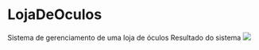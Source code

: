 # LojaDeOculos
Sistema de gerenciamento de uma loja de óculos
Resultado do sistema
<img src="https://github.com/yasminpb/LojaDeOculos/issues/2#issue-2670026750">
